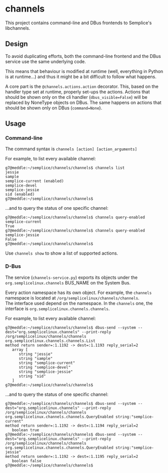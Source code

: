 channels
========

This project contains command-line and DBus frontends to Semplice's libchannels.

Design
------

To avoid duplicating efforts, both the command-line frontend and the DBus service
use the same underlying code.

This means that behaviour is modified at runtime (well, everything in Python is at runtime...)
and thus it might be a bit difficult to follow what happens.

A core part is the `@channels.actions.action` decorator. This, based on the handler type set at
runtime, properly set-ups the actions. Actions that should be shown only on the cli handler (`dbus_visible=False`)
will be replaced by NoneType objects on DBus. The same happens on actions that should be shown only on DBus (`command=None`).

Usage
-----

### Command-line

The command syntax is `channels [action] [action_arguments]`

For example, to list every available channel:

	g7@meddle:~/semplice/channels/channels$ channels list
	jessie
	sample
	semplice-current (enabled)
	semplice-devel
	semplice-jessie
	sid (enabled)
	g7@meddle:~/semplice/channels/channels$ 

...and to query the status of one specific channel:

	g7@meddle:~/semplice/channels/channels$ channels query-enabled semplice-current
	True
	g7@meddle:~/semplice/channels/channels$ channels query-enabled semplice-jessie
	False
	g7@meddle:~/semplice/channels/channels$ 

Use `channels show` to show a list of supported actions.

### D-Bus

The service (`channels-service.py`) exports its objects under the `org.semplicelinux.channels` BUS_NAME on
the System Bus.

Every action namespace has its own object. For example, the `channels` namespace is located at `/org/semplicelinux/channels/channels`.  
The interface used depend on the namespace. In the `channels` one, the interface is `org.semplicelinux.channels.channels`.

For example, to list every available channel:

	g7@meddle:~/semplice/channels/channels$ dbus-send --system --dest="org.semplicelinux.channels" --print-reply /org/semplicelinux/channels/channels org.semplicelinux.channels.channels.List
	method return sender=:1.1192 -> dest=:1.1193 reply_serial=2
	   array [
		  string "jessie"
		  string "sample"
		  string "semplice-current"
		  string "semplice-devel"
		  string "semplice-jessie"
		  string "sid"
	   ]
	g7@meddle:~/semplice/channels/channels$ 

...and to query the status of one specific channel:

	g7@meddle:~/semplice/channels/channels$ dbus-send --system --dest="org.semplicelinux.channels" --print-reply /org/semplicelinux/channels/channels org.semplicelinux.channels.channels.QueryEnabled string:"semplice-current"
	method return sender=:1.1192 -> dest=:1.1194 reply_serial=2
	   boolean true
	g7@meddle:~/semplice/channels/channels$ dbus-send --system --dest="org.semplicelinux.channels" --print-reply /org/semplicelinux/channels/channels org.semplicelinux.channels.channels.QueryEnabled string:"semplice-jessie"
	method return sender=:1.1192 -> dest=:1.1195 reply_serial=2
	   boolean false
	g7@meddle:~/semplice/channels/channels$ 
